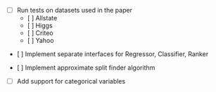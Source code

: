 - [ ] Run tests on datasets used in the paper
    - [ ] Allstate
    - [ ] Higgs
    - [ ] Criteo
    - [ ] Yahoo

- [ ] Implement separate interfaces for Regressor, Classifier, Ranker

- [ ] Implement approximate split finder algorithm

- [ ] Add support for categorical variables

